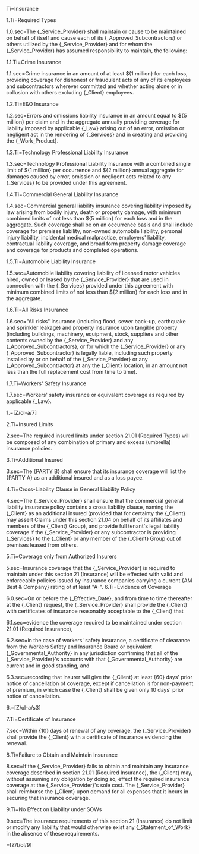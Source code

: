 Ti=Insurance

1.Ti=Required Types

1.0.sec=The {_Service_Provider} shall maintain or cause to be maintained on behalf of itself and cause each of its {_Approved_Subcontractors} or others utilized by the {_Service_Provider} and for whom the {_Service_Provider} has assumed responsibility to maintain, the following:

1.1.Ti=Crime Insurance

1.1.sec=Crime insurance in an amount of at least ${1 million} for each loss, providing coverage for dishonest or fraudulent acts of any of its employees and subcontractors wherever committed and whether acting alone or in collusion with others excluding {_Client} employees.

1.2.Ti=E&O Insurance

1.2.sec=Errors and omissions liability insurance in an amount equal to ${5 million} per claim and in the aggregate annually providing coverage for liability imposed by applicable {_Law} arising out of an error, omission or negligent act in the rendering of {_Services} and in creating and providing the {_Work_Product}.

1.3.Ti=Technology Professional Liability Insurance

1.3.sec=Technology Professional Liability Insurance with a combined single limit of ${1 million} per occurrence and ${2 million} annual aggregate for damages caused by error, omission or negligent acts related to any {_Services} to be provided under this agreement.

1.4.Ti=Commercial General Liability Insurance

1.4.sec=Commercial general liability insurance covering liability imposed by law arising from bodily injury, death or property damage, with minimum combined limits of not less than ${5 million} for each loss and in the aggregate. Such coverage shall be on an occurrence basis and shall include coverage for premises liability, non-owned automobile liability, personal injury liability, incidental medical malpractice, employers' liability, contractual liability coverage, and broad form property damage coverage and coverage for products and completed operations.

1.5.Ti=Automobile Liability Insurance

1.5.sec=Automobile liability covering liability of licensed motor vehicles hired, owned or leased by the {_Service_Provider} that are used in connection with the {_Services} provided under this agreement with minimum combined limits of not less than ${2 million} for each loss and in the aggregate.

1.6.Ti=All Risks Insurance

1.6.sec="All risks" insurance (including flood, sewer back-up, earthquake and sprinkler leakage) and property insurance upon tangible property (including buildings, machinery, equipment, stock, suppliers and other contents owned by the {_Service_Provider} and any {_Approved_Subcontractors}, or for which the {_Service_Provider} or any {_Approved_Subcontractor} is legally liable, including such property installed by or on behalf of the {_Service_Provider} or any {_Approved_Subcontractor} at any the {_Client} location, in an amount not less than the full replacement cost from time to time).

1.7.Ti=Workers' Safety Insurance

1.7.sec=Workers' safety insurance or equivalent coverage as required by applicable {_Law}.

1.=[Z/ol-a/7]

2.Ti=Insured Limits

2.sec=The required insured limits under section 21.01 (Required Types) will be composed of any combination of primary and excess (umbrella) insurance policies.

3.Ti=Additional Insured

3.sec=The {PARTY B} shall ensure that its insurance coverage will list the {PARTY A} as an additional insured and as a loss payee.

4.Ti=Cross-Liability Clause in General Liability Policy

4.sec=The {_Service_Provider} shall ensure that the commercial general liability insurance policy contains a cross liability clause, naming the {_Client} as an additional insured (provided that for certainty the {_Client} may assert Claims under this section 21.04 on behalf of its affiliates and members of the {_Client} Group), and provide full tenant's legal liability coverage if the {_Service_Provider} or any subcontractor is providing {_Services} to the {_Client} or any member of the {_Client} Group out of premises leased from others.

5.Ti=Coverage only from Authorized Insurers

5.sec=Insurance coverage that the {_Service_Provider} is required to maintain under this section 21 (Insurance) will be effected with valid and enforceable policies issued by insurance companies carrying a current {AM Best & Company} rating of at least "A-".
6.Ti=Evidence of Coverage

6.0.sec=On or before the {_Effective_Date}, and from time to time thereafter at the {_Client} request, the {_Service_Provider} shall provide the {_Client} with certificates of insurance reasonably acceptable to the {_Client} that

6.1.sec=evidence the coverage required to be maintained under section 21.01 (Required Insurance),

6.2.sec=in the case of workers' safety insurance, a certificate of clearance from the Workers Safety and Insurance Board or equivalent {_Governmental_Authority} in any jurisdiction confirming that all of the {_Service_Provider}'s accounts with that {_Governmental_Authority} are current and in good standing, and

6.3.sec=recording that insurer will give the {_Client} at least {60} days' prior notice of cancellation of coverage, except if cancellation is for non-payment of premium, in which case the {_Client} shall be given only 10 days' prior notice of cancellation.

6.=[Z/ol-a/s3]

7.Ti=Certificate of Insurance

7.sec=Within {10} days of renewal of any coverage, the {_Service_Provider} shall provide the {_Client} with a certificate of insurance evidencing the renewal.

8.Ti=Failure to Obtain and Maintain Insurance

8.sec=If the {_Service_Provider} fails to obtain and maintain any insurance coverage described in section 21.01 (Required Insurance), the {_Client} may, without assuming any obligation by doing so, effect the required insurance coverage at the {_Service_Provider}'s sole cost. The {_Service_Provider} shall reimburse the {_Client} upon demand for all expenses that it incurs in securing that insurance coverage.

9.Ti=No Effect on Liability under SOWs

9.sec=The insurance requirements of this section 21 (Insurance) do not limit or modify any liability that would otherwise exist any {_Statement_of_Work} in the absence of these requirements.

=[Z/f/ol/9]
